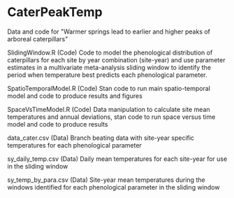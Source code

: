 # CaterPeakTemp
Data and code for "Warmer springs lead to earlier and higher peaks of arboreal caterpillars"

SlidingWindow.R (Code)
Code to model the phenological distribution of caterpillars for each site by year combination (site-year) and use parameter estimates in a multivariate meta-analysis sliding window to identify the period when temperature best predicts each phenological parameter.

SpatioTemporalModel.R (Code)
Stan code to run main spatio-temporal model and code to produce results and figures

SpaceVsTimeModel.R (Code)
Data manipulation to calculate site mean temperatures and annual deviations, stan code to run space versus time model and code to produce results

data_cater.csv (Data)
Branch beating data with site-year specific temperatures for each phenological parameter

sy_daily_temp.csv (Data)
Daily mean temperatures for each site-year for use in the sliding window

sy_temp_by_para.csv (Data)
Site-year mean temperatures during the windows identified for each phenological parameter in the sliding window 
